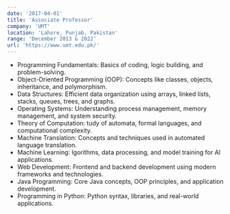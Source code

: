```yaml
---
date: '2017-04-01'
title: 'Associate Professor'
company: 'UMT'
location: 'Lahore, Punjab, Pakistan'
range: 'December 2013 & 2022'
url: 'https://www.umt.edu.pk/'
---
```


- Programming Fundamentals:  Basics of coding, logic building, and problem-solving.
- Object-Oriented Programming (OOP):  Concepts like classes, objects, inheritance, and polymorphism.
- Data Structures: Efficient data organization using arrays, linked lists, stacks, queues, trees, and graphs.
- Operating Systems:  Understanding process management, memory management, and system security.
- Theory of Computation:  tudy of automata, formal languages, and computational complexity.
- Machine Translation:  Concepts and techniques used in automated language translation.
- Machine Learning:  lgorithms, data processing, and model training for AI applications.
- Web Development:  Frontend and backend development using modern frameworks and technologies.
- Java Programming:  Core Java concepts, OOP principles, and application development.
- Programming in Python:  Python syntax, libraries, and real-world applications.